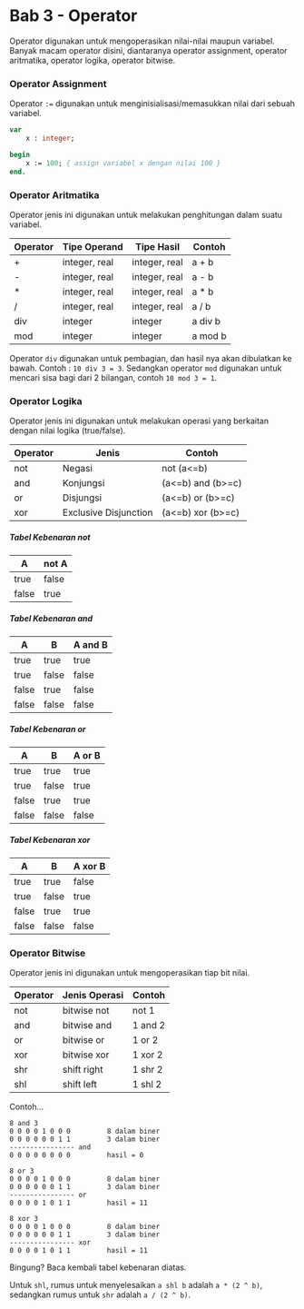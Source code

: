 # Bab 3 - Operator

Operator digunakan untuk mengoperasikan nilai-nilai maupun variabel. Banyak macam operator disini, diantaranya operator assignment, operator aritmatika, operator logika, operator bitwise.

### Operator Assignment ###

Operator `:=` digunakan untuk menginisialisasi/memasukkan nilai dari sebuah variabel.

```pas
var
    x : integer;

begin
    x := 100; { assign variabel x dengan nilai 100 }
end.
```

### Operator Aritmatika ###

Operator jenis ini digunakan untuk melakukan penghitungan dalam suatu variabel.

Operator | Tipe Operand | Tipe Hasil | Contoh
---------|--------------|------------|--------
+ | integer, real | integer, real | a + b
- | integer, real | integer, real | a - b
* | integer, real | integer, real | a * b
/ | integer, real | integer, real | a / b
div | integer | integer | a div b
mod | integer | integer | a mod b

Operator `div` digunakan untuk pembagian, dan hasil nya akan dibulatkan ke bawah. Contoh : `10 div 3 = 3`. Sedangkan operator `mod` digunakan untuk mencari sisa bagi dari 2 bilangan, contoh `10 mod 3 = 1`.

### Operator Logika ###

Operator jenis ini digunakan untuk melakukan operasi yang berkaitan dengan nilai logika (true/false).

Operator | Jenis | Contoh
---------|-------|--------
not | Negasi | not (a<=b)
and | Konjungsi | (a<=b) and (b>=c)
or | Disjungsi | (a<=b) or (b>=c)
xor | Exclusive Disjunction | (a<=b) xor (b>=c)

##### Tabel Kebenaran not #####

A | not A
--|-------
true | false
false | true

##### Tabel Kebenaran and #####

A | B | A and B
--|--|-----------
true | true | true
true | false | false
false | true | false
false | false | false

##### Tabel Kebenaran or #####

A | B | A or B
--|--|-----------
true | true | true
true | false | true
false | true | true
false | false | false

##### Tabel Kebenaran xor #####

A | B | A xor B
--|--|-----------
true | true | false
true | false | true
false | true | true
false | false | false

### Operator Bitwise ###

Operator jenis ini digunakan untuk mengoperasikan tiap bit nilai.

Operator | Jenis Operasi | Contoh
---------|---------------|---------
not | bitwise not | not 1
and | bitwise and | 1 and 2
or | bitwise or | 1 or 2
xor | bitwise xor | 1 xor 2
shr | shift right | 1 shr 2
shl | shift left | 1 shl 2

Contoh...

```
8 and 3
0 0 0 0 1 0 0 0         8 dalam biner
0 0 0 0 0 0 1 1         3 dalam biner
---------------- and
0 0 0 0 0 0 0 0         hasil = 0

8 or 3
0 0 0 0 1 0 0 0         8 dalam biner
0 0 0 0 0 0 1 1         3 dalam biner
---------------- or
0 0 0 0 1 0 1 1         hasil = 11

8 xor 3
0 0 0 0 1 0 0 0         8 dalam biner
0 0 0 0 0 0 1 1         3 dalam biner
---------------- xor
0 0 0 0 1 0 1 1         hasil = 11
```

Bingung? Baca kembali tabel kebenaran diatas.

Untuk `shl`, rumus untuk menyelesaikan `a shl b` adalah `a * (2 ^ b)`, sedangkan rumus untuk `shr` adalah `a / (2 ^ b)`.
